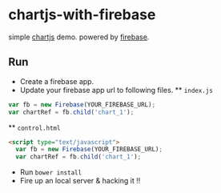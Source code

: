 # chartjs-with-firebase

simple [chartjs](http://www.chartjs.org/) demo. powered by [firebase](https://www.firebase.com).

## Run

* Create a firebase app.
* Update your firebase app url to following files.
** `index.js`
```javascript
var fb = new Firebase(YOUR_FIREBASE_URL);
var chartRef = fb.child('chart_1');
```
** `control.html`
```html
<script type="text/javascript">
  var fb = new Firebase(YOUR_FIREBASE_URL);
  var chartRef = fb.child('chart_1');
```
* Run `bower install`
* Fire up an local server & hacking it !!
